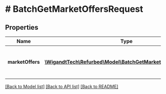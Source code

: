 # # BatchGetMarketOffersRequest

## Properties

Name | Type | Description | Notes
------------ | ------------- | ------------- | -------------
**marketOffers** | [**\WigandtTech\Refurbed\Model\BatchGetMarketOffersRequestGet[]**](BatchGetMarketOffersRequestGet.md) | Market offers to get. Between 1 and 50. |

[[Back to Model list]](../../README.md#models) [[Back to API list]](../../README.md#endpoints) [[Back to README]](../../README.md)

